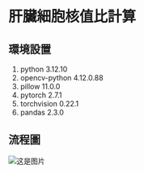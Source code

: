 # 肝臟細胞核值比計算
## 環境設置
1. python 3.12.10
1. opencv-python 4.12.0.88
1. pillow 11.0.0
1. pytorch 2.7.1
1. torchvision 0.22.1
1. pandas 2.3.0
## 流程圖
![这是图片](/流程圖.jpg)
